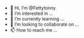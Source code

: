 - 👋 Hi, I’m @Fettytonny
- 👀 I’m interested in ...
- 🌱 I’m currently learning ...
- 💞️ I’m looking to collaborate on ...
- 📫 How to reach me ...

<!---
Fettytonny/Fettytonny is a ✨ special ✨ repository because its `README.md` (this file) appears on your GitHub profile.
You can click the Preview link to take a look at your changes.
--->
